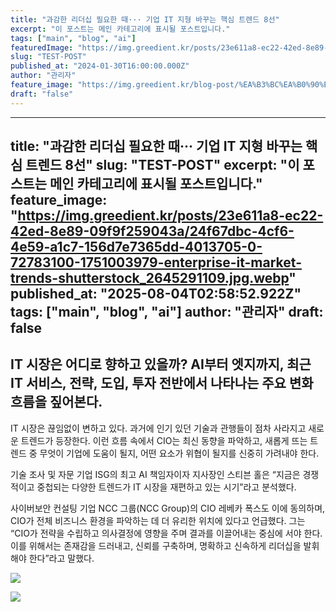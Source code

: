 ```yaml
---
title: "과감한 리더십 필요한 때··· 기업 IT 지형 바꾸는 핵심 트렌드 8선"
excerpt: "이 포스트는 메인 카테고리에 표시될 포스트입니다."
tags: ["main", "blog", "ai"]
featuredImage: "https://img.greedient.kr/posts/23e611a8-ec22-42ed-8e89-09f9f259043a/24f67dbc-4cf6-4e59-a1c7-156d7e7365dd-4013705-0-72783100-1751003979-enterprise-it-market-trends-shutterstock_2645291109.jpg.webp"
slug: "TEST-POST"
published_at: "2024-01-30T16:00:00.000Z"
author: "관리자"
feature_image: "https://img.greedient.kr/blog-post/%EA%B3%BC%EA%B0%90%ED%95%9C%20%EB%A6%AC%EB%8D%94%EC%8B%AD%20%ED%95%84%EC%9A%94%ED%95%9C%20%EB%95%8C%C2%B7%C2%B7%C2%B7%20%EA%B8%B0%EC%97%85%20IT%20%EC%A7%80%ED%98%95%20%EB%B0%94%EA%BE%B8%EB%8A%94%20%ED%95%B5%EC%8B%AC%20%ED%8A%B8%EB%A0%8C%EB%93%9C%208%EC%84%A0/4013705-0-72783100-1751003979-enterprise-it-market-trends-shutterstock_2645291109.jpg.webp"
draft: "false"
---
```


---
title: "과감한 리더십 필요한 때··· 기업 IT 지형 바꾸는 핵심 트렌드 8선"
slug: "TEST-POST"
excerpt: "이 포스트는 메인 카테고리에 표시될 포스트입니다."
feature_image: "https://img.greedient.kr/posts/23e611a8-ec22-42ed-8e89-09f9f259043a/24f67dbc-4cf6-4e59-a1c7-156d7e7365dd-4013705-0-72783100-1751003979-enterprise-it-market-trends-shutterstock_2645291109.jpg.webp"
published_at: "2025-08-04T02:58:52.922Z"
tags: ["main", "blog", "ai"]
author: "관리자"
draft: false
---

## IT 시장은 어디로 향하고 있을까? AI부터 엣지까지, 최근 IT 서비스, 전략, 도입, 투자 전반에서 나타나는 주요 변화 흐름을 짚어본다.
IT 시장은 끊임없이 변하고 있다. 과거에 인기 있던 기술과 관행들이 점차 사라지고 새로운 트렌드가 등장한다. 이런 흐름 속에서 CIO는 최신 동향을 파악하고, 새롭게 뜨는 트렌드 중 무엇이 기업에 도움이 될지, 어떤 요소가 위협이 될지를 신중히 가려내야 한다.

기술 조사 및 자문 기업 ISG의 최고 AI 책임자이자 지사장인 스티븐 홀은 “지금은 경쟁적이고 중첩되는 다양한 트렌드가 IT 시장을 재편하고 있는 시기”라고 분석했다.

사이버보안 컨설팅 기업 NCC 그룹(NCC Group)의 CIO 레베카 폭스도 이에 동의하며, CIO가 전체 비즈니스 환경을 파악하는 데 더 유리한 위치에 있다고 언급했다. 그는 “CIO가 전략을 수립하고 의사결정에 영향을 주며 결과를 이끌어내는 중심에 서야 한다. 이를 위해서는 존재감을 드러내고, 신뢰를 구축하며, 명확하고 신속하게 리더십을 발휘해야 한다”라고 말했다.

![](https://img.greedient.kr/posts/23e611a8-ec22-42ed-8e89-09f9f259043a/2c76560b-2f18-4a1b-af5c-333e4fc4f119-Screenshot%25202025-07-23%2520at%252012.41.48%25E2%2580%25AFPM.webp)

![](https://img.greedient.kr/posts/23e611a8-ec22-42ed-8e89-09f9f259043a/2c76560b-2f18-4a1b-af5c-333e4fc4f119-Screenshot%25202025-07-23%2520at%252012.41.48%25E2%2580%25AFPM.webp)
